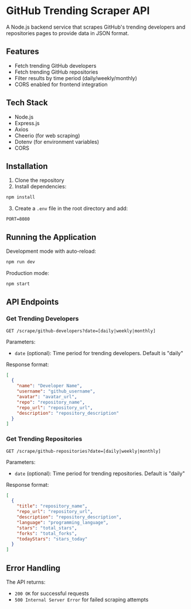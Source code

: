 # GitHub Trending Scraper API

A Node.js backend service that scrapes GitHub's trending developers and repositories pages to provide data in JSON format.

## Features

- Fetch trending GitHub developers
- Fetch trending GitHub repositories
- Filter results by time period (daily/weekly/monthly)
- CORS enabled for frontend integration

## Tech Stack

- Node.js
- Express.js
- Axios
- Cheerio (for web scraping)
- Dotenv (for environment variables)
- CORS

## Installation

1. Clone the repository
2. Install dependencies:
```bash
npm install
```
3. Create a `.env` file in the root directory and add:
```
PORT=8080
```

## Running the Application

Development mode with auto-reload:
```bash
npm run dev
```

Production mode:
```bash
npm start
```

## API Endpoints

### Get Trending Developers

```
GET /scrape/github-developers?date=[daily|weekly|monthly]
```

Parameters:
- `date` (optional): Time period for trending developers. Default is "daily"

Response format:
```json
[
  {
    "name": "Developer Name",
    "username": "github_username",
    "avatar": "avatar_url",
    "repo": "repository_name",
    "repo_url": "repository_url",
    "description": "repository_description"
  }
]
```

### Get Trending Repositories

```
GET /scrape/github-repositories?date=[daily|weekly|monthly]
```

Parameters:
- `date` (optional): Time period for trending repositories. Default is "daily"

Response format:
```json
[
  {
    "title": "repository_name",
    "repo_url": "repository_url",
    "description": "repository_description",
    "language": "programming_language",
    "stars": "total_stars",
    "forks": "total_forks",
    "todayStars": "stars_today"
  }
]
```

## Error Handling

The API returns:
- `200 OK` for successful requests
- `500 Internal Server Error` for failed scraping attempts
